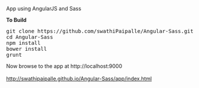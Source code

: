 App using AngularJS and Sass

<b>To Build</b>
<pre>
git clone https://github.com/swathiPaipalle/Angular-Sass.git
cd Angular-Sass
npm install
bower install
grunt
</pre>
Now browse to the app at http://localhost:9000 
<br>
<br>
http://swathipaipalle.github.io/Angular-Sass/app/index.html


